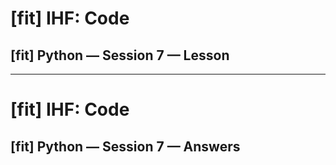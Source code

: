 # [fit] IHF: Code
## [fit] Python — Session 7 — Lesson

---

# [fit] IHF: Code
## [fit] Python — Session 7 — Answers
